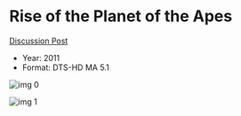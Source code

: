 # Rise of the Planet of the Apes

[Discussion Post](https://www.avsforum.com/threads/bass-eq-for-filtered-movies.2995212/post-57687736)

* Year: 2011
* Format: DTS-HD MA 5.1

![img 0](https://i.imgur.com/MlvuvJi.jpg)

![img 1](https://i.imgur.com/TwefxAp.jpg)

